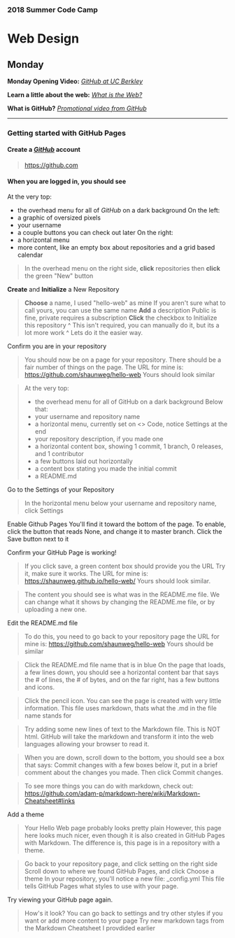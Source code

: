 ### 2018 Summer Code Camp
# Web Design


## Monday
**Monday Opening Video:** 
*[GitHub at UC Berkley](https://www.youtube.com/watch?v=KgVHcguTNtQ)*

**Learn a little about the web:**
*[What is the Web?](https://www.youtube.com/watch?v=J8hzJxb0rpc)*

**What is GitHub?**
*[Promotional video from GitHub](https://www.youtube.com/watch?v=w3jLJU7DT5E)*

***

### Getting started with GitHub Pages
#### **Create** a *[GitHub](https://github.com)* account
> https://github.com

#### When you are logged in, you should see
At the very top:
- the overhead menu for all of *GitHub* on a dark background
On the left:
- a graphic of oversized pixels
- your username
- a couple buttons you can check out later
On the right:
- a horizontal menu
- more content, like an empty box about repositories and a grid based calendar

> In the overhead menu on the right side, **click** repositories
> then **click** the green "New" button
  

**Create** and **Initialize** a New Repository
> **Choose** a name, I used "hello-web" as mine
> If you aren't sure what to call yours, you can use the same name
> **Add** a description
> Public is fine, private requires a subscription
> **Click** the checkbox to Initialize this repository
> ^ This isn't required, you can manually do it, but its a lot more work
> ^ Lets do it the easier way.

Confirm you are in your repository
> You should now be on a page for your repository.
> There should be a fair number of things on the page. 
> The URL for mine is: https://github.com/shaunweg/hello-web
> Yours should look similar

> At the very top:
> - the overhead menu for all of GitHub on a dark background
> Below that:
> - your username and repository name
> - a horizontal menu, currently set on <> Code, notice Settings at the end
> - your repository description, if you made one
> - a horizontal content box, showing 1 commit, 1 branch, 0 releases, and 1 contributor
> - a few buttons laid out horizontally
> - a content box stating you made the initial commit
> - a README.md

Go to the Settings of your Repository
> In the horizontal menu below your username and repository name, click Settings

Enable Github Pages
  You'll find it toward the bottom of the page.
  To enable, click the button that reads None, and change it to master branch.
  Click the Save button next to it

Confirm your GitHub Page is working!
> If you click save, a green content box should provide you the URL
> Try it, make sure it works.
> The URL for mine is: https://shaunweg.github.io/hello-web/
> Yours should look similar.

> The content you should see is what was in the README.me file.
> We can change what it shows by changing the README.me file,
> or by uploading a new one.  

Edit the README.md file
> To do this, you need to go back to your repository page
> the URL for mine is: https://github.com/shaunweg/hello-web
> Yours should be similar

> Click the README.md file name that is in blue
> On the page that loads, a few lines down,
> you should see a horizontal content bar that says the # of lines, the # of bytes,
> and on the far right, has a few buttons and icons.
  
> Click the pencil icon.
> You can see the page is created with very little information.
> This file uses markdown, thats what the .md in the file name stands for

> Try adding some new lines of text to the Markdown file.
> This is NOT html. 
> GitHub will take the markdown and transform it into the web languages
> allowing your browser to read it.

> When you are down, scroll down to the bottom, you should see a box that says:
> Commit changes
> with a few boxes below it, put in a brief comment about the changes you made.
> Then click Commit changes.

> To see more things you can do with markdown,
> check out: https://github.com/adam-p/markdown-here/wiki/Markdown-Cheatsheet#links

Add a theme
> Your Hello Web page probably looks pretty plain
> However, this page here looks much nicer, 
> even though it is also created in GitHub Pages with Markdown.
> The difference is, this page is in a repository with a theme.

> Go back to your repository page, and click setting on the right side
> Scroll down to where we found GitHub Pages, and click Choose a theme
> In your repository, you'll notice a new file:
> _config.yml
> This file tells GitHub Pages what styles to use with your page.

Try viewing your GitHub page again.
> How's it look?
> You can go back to settings and try other styles if you want
> or add more content to your page
> Try new markdown tags from the Markdown Cheatsheet I provdided earlier
